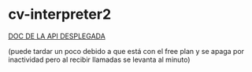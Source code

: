 # cv-interpreter2

[DOC DE LA API DESPLEGADA](https://cv-interpreter2.onrender.com/docs)

(puede tardar un poco debido a que está con el free plan y se apaga por inactividad pero al recibir llamadas se levanta al minuto)
